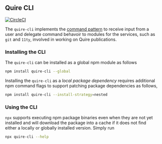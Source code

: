 ## Quire CLI
[![CircleCI](https://dl.circleci.com/status-badge/img/gh/thegetty/quire/tree/main.svg?style=svg)](https://dl.circleci.com/status-badge/redirect/gh/thegetty/quire/tree/main)

The `quire-cli` implements the [command pattern](https://en.wikipedia.org/wiki/Command_pattern) to receive input from a user and delegate command behavoir to modules for the services, such as `git` and `11ty`, involved in working on Quire publications.

### Installing the CLI

The `quire-cli` can be installed as a global npm module as follows

```sh
npm install quire-cli --global
```

Installing the `quire-cli` as a _local package dependency_ requires additional npm command flags to support patching package dependencies as follows,

```sh
npm install quire-cli --install-strategy=nested
```

### Using the CLI

`npx` supports executing npm package binaries even when they are not yet installed and will download the package into a cache if it does not find either a locally or globally installed version. Simply run

```sh
npx quire-cli --help
```

